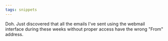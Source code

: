 ```yaml
---
tags: snippets
---
```


Doh. Just discovered that all the emails I've sent using the webmail interface during these weeks without proper access have the wrong "From" address.
